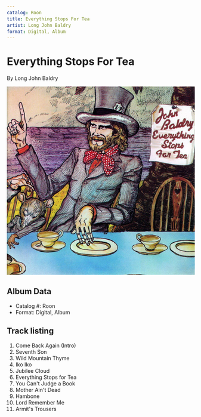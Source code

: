 ```yaml
---
catalog: Roon
title: Everything Stops For Tea
artist: Long John Baldry
format: Digital, Album
---
```


# Everything Stops For Tea

By Long John Baldry

![](../../assets/albumcovers/Long_John_Baldry-Everything_Stops_For_Tea.png)

## Album Data

- Catalog #: Roon
- Format: Digital, Album


## Track listing


1. Come Back Again (Intro)
2. Seventh Son
3. Wild Mountain Thyme
4. Iko Iko
5. Jubilee Cloud
6. Everything Stops for Tea
7. You Can't Judge a Book
8. Mother Ain't Dead
9. Hambone
10. Lord Remember Me
11. Armit's Trousers

